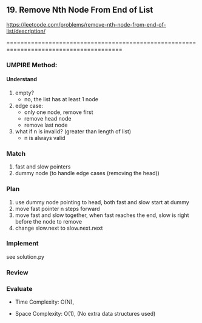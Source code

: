 ## 19. Remove Nth Node From End of List
<https://leetcode.com/problems/remove-nth-node-from-end-of-list/description/>


=======================================================================================<br>

### UMPIRE Method:
#### Understand


1. empty?
    * no, the list has at least 1 node
2. edge case:
    * only one node, remove first
    * remove head node
    * remove last node
3. what if n is invalid? (greater than length of list)
    * n is always valid



### Match

1. fast and slow pointers
2. dummy node (to handle edge cases (removing the head))


### Plan
1. use dummy node pointing to head, both fast and slow start at dummy
2. move fast pointer n steps forward
3. move fast and slow together, when fast reaches the end, slow is right before the node to remove
4. change slow.next to slow.next.next

### Implement

see solution.py

### Review

### Evaluate




- Time Complexity: O(N), 
    
- Space Complexity: O(1), (No extra data structures used)
    
